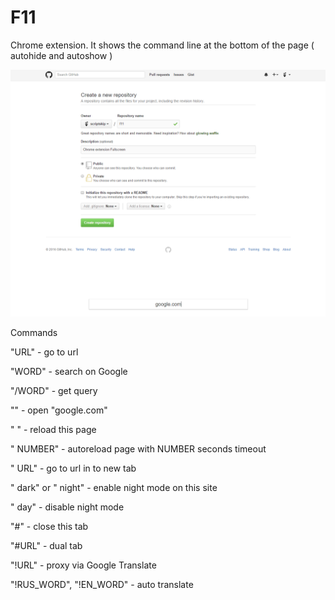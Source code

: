 # F11
Chrome extension. It shows the command line at the bottom of the page ( autohide and autoshow )

![alt text](demo.png)

Commands

"URL" - go to url

"WORD" - search on Google

"/WORD" - get query


"" - open "google.com"

" " - reload this page

" NUMBER" - autoreload page with NUMBER seconds timeout

" URL" - go to url in to new tab

" dark" or " night" - enable night mode on this site

" day" - disable night mode


"#" - close this tab

"#URL" - dual tab


"!URL" - proxy via Google Translate

"!RUS_WORD", "!EN_WORD" - auto translate